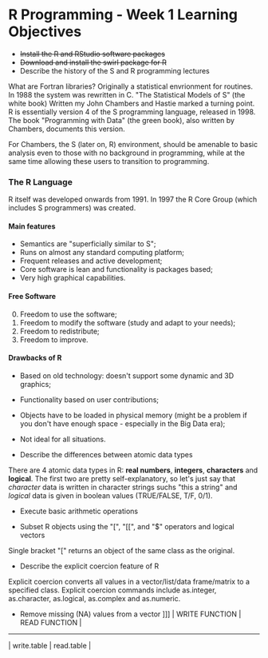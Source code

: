# R Programming - Week 1 Learning Objectives

* ~~Install the R and RStudio software packages~~ 
* ~~Download and install the swirl package for R~~
* Describe the history of the S and R programming lectures

What are Fortran libraries?
Originally a statistical envrionment for routines.
In 1988 the system was rewritten in C.
"The Statistical Models of S" (the white book) Written my John Chambers and Hastie marked a turning point.
R is essentially version 4 of the S programming language, released in 1998. The book "Programming with Data" (the green book), also written by Chambers, documents this version.

For Chambers, the S (later on, R) environment, should be amenable to basic analysis even to those with no background in programming, while at the same time allowing these users to transition to programming. 

### The R Language

R itself was developed onwards from 1991. 
In 1997 the R Core Group (which includes S programmers) was created.

#### Main features
* Semantics are "superficially similar to S";
* Runs on almost any standard computing platform;
* Frequent releases and active development;
* Core software is lean and functionality is packages based;
* Very high graphical capabilities.

#### Free Software

0) Freedom to use the software;
1) Freedom to modify the software (study and adapt to your needs);
2) Freedom to redistribute;
3) Freedom to improve.

#### Drawbacks of R
* Based on old technology: doesn't support some dynamic and 3D graphics;
* Functionality based on user contributions;
* Objects have to be loaded in physical memory (might be a problem if you don't have enough space - especially in the Big Data era);
* Not ideal for all situations. 

* Describe the differences between atomic data types
 
 There are 4 atomic data types in R: **real numbers**, **integers**, **characters** and **logical**. The first two are pretty self-explanatory, so let's just say that *character* data is written in character strings suchs "this a string" and *logical* data is given in boolean values (TRUE/FALSE, T/F, 0/1).
 
* Execute basic arithmetic operations


* Subset R objects using the "[", "[[", and "$" operators and logical vectors

Single bracket "[" returns an object of the same class as the original.

* Describe the explicit coercion feature of R

Explicit coercion converts all values in a vector/list/data frame/matrix to a specified class. Explicit coercion commands include as.integer, as.character, as.logical, as.complex and as.numeric. 

* Remove missing (NA) values from a vector
]]]
| WRITE FUNCTION | READ FUNCTION |
----------------------------------
| write.table | read.table |

